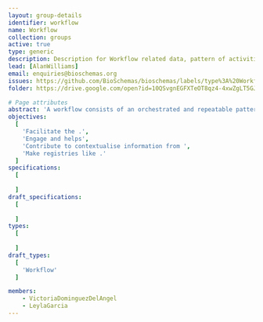 ```yaml
---
layout: group-details
identifier: workflow
name: Workflow
collection: groups
active: true
type: generic
description: Description for Workflow related data, pattern of activities and so on.
lead: [AlanWilliams]
email: enquiries@bioschemas.org
issues: https://github.com/BioSchemas/bioschemas/labels/type%3A%20Workflow
folder: https://drive.google.com/open?id=10QSvgnEGFXTeOT8qz4-4xwZgLT5GJrqG

# Page attributes
abstract: 'A workflow consists of an orchestrated and repeatable pattern of activities enabled by the systematic organization of resources into processes that transform materials, provide services, or process information. It can be depicted as a sequence of operations, the work of a person or group, the work of an organization of staff, or one or more simple or complex mechanisms.'
objectives:
  [
    'Facilitate the .',
    'Engage and helps',
    'Contribute to contextualise information from ',
    'Make registries like .'
  ]
specifications:
  [  
    
  ]
draft_specifications:
  [  
    
  ]
types:
  [  
   
  ]
draft_types:
  [  
    'Workflow'
  ]

members:
    - VictoriaDominguezDelAngel
    - LeylaGarcia
---
```

